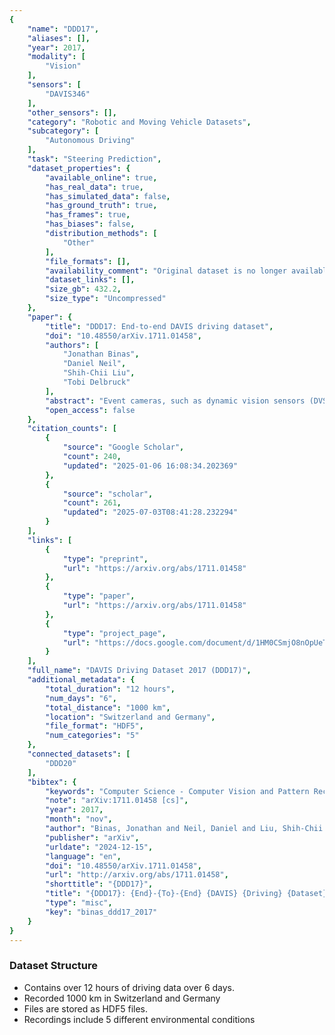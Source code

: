 ```yaml
---
{
    "name": "DDD17",
    "aliases": [],
    "year": 2017,
    "modality": [
        "Vision"
    ],
    "sensors": [
        "DAVIS346"
    ],
    "other_sensors": [],
    "category": "Robotic and Moving Vehicle Datasets",
    "subcategory": [
        "Autonomous Driving"
    ],
    "task": "Steering Prediction",
    "dataset_properties": {
        "available_online": true,
        "has_real_data": true,
        "has_simulated_data": false,
        "has_ground_truth": true,
        "has_frames": true,
        "has_biases": false,
        "distribution_methods": [
            "Other"
        ],
        "file_formats": [],
        "availability_comment": "Original dataset is no longer available. Superseded by DDD20",
        "dataset_links": [],
        "size_gb": 432.2,
        "size_type": "Uncompressed"
    },
    "paper": {
        "title": "DDD17: End-to-end DAVIS driving dataset",
        "doi": "10.48550/arXiv.1711.01458",
        "authors": [
            "Jonathan Binas",
            "Daniel Neil",
            "Shih-Chii Liu",
            "Tobi Delbruck"
        ],
        "abstract": "Event cameras, such as dynamic vision sensors (DVS), and dynamic and active pixel vision sensors (DAVIS) can supplement other autonomous driving sensors by providing a concurrent  stream of standard active pixel sensor (APS) images and DVS temporal contrast events. The APS stream is a sequence of standard grayscale global-shutter image sensor frames. The DVS events represent brightness changes occurring at a particular moment, with a jitter of about a millisecond under most lighting conditions. They have a dynamic range of >120 dB and effective frame rates >1 kHz at data rates comparable to 30 fps (frames/second) image sensors. To overcome some of the limitations of current image acquisition technology, we investigate in this work the use of the combined DVS and APS streams in end-to-end driving applications. The dataset DDD17 accompanying this paper is the first open dataset of annotated DAVIS driving recordings. DDD17 has over 12 h of a 346x260 pixel DAVIS sensor recording highway and city driving in daytime, evening, night, dry and wet weather conditions, along with vehicle speed, GPS position, driver steering, throttle, and brake captured from the car\u2019s on-board diagnostics interface. As an example application, we performed a preliminary end-to-end learning study of using a convolutional neural network that is trained to predict the instantaneous steering angle from DVS and APS visual data.",
        "open_access": false
    },
    "citation_counts": [
        {
            "source": "Google Scholar",
            "count": 240,
            "updated": "2025-01-06 16:08:34.202369"
        },
        {
            "source": "scholar",
            "count": 261,
            "updated": "2025-07-03T08:41:28.232294"
        }
    ],
    "links": [
        {
            "type": "preprint",
            "url": "https://arxiv.org/abs/1711.01458"
        },
        {
            "type": "paper",
            "url": "https://arxiv.org/abs/1711.01458"
        },
        {
            "type": "project_page",
            "url": "https://docs.google.com/document/d/1HM0CSmjO8nOpUeTvmPjopcBcVCk7KXvLUuiZFS6TWSg/pub"
        }
    ],
    "full_name": "DAVIS Driving Dataset 2017 (DDD17)",
    "additional_metadata": {
        "total_duration": "12 hours",
        "num_days": "6",
        "total_distance": "1000 km",
        "location": "Switzerland and Germany",
        "file_format": "HDF5",
        "num_categories": "5"
    },
    "connected_datasets": [
        "DDD20"
    ],
    "bibtex": {
        "keywords": "Computer Science - Computer Vision and Pattern Recognition",
        "note": "arXiv:1711.01458 [cs]",
        "year": 2017,
        "month": "nov",
        "author": "Binas, Jonathan and Neil, Daniel and Liu, Shih-Chii and Delbruck, Tobi",
        "publisher": "arXiv",
        "urldate": "2024-12-15",
        "language": "en",
        "doi": "10.48550/arXiv.1711.01458",
        "url": "http://arxiv.org/abs/1711.01458",
        "shorttitle": "{DDD17}",
        "title": "{DDD17}: {End}-{To}-{End} {DAVIS} {Driving} {Dataset}",
        "type": "misc",
        "key": "binas_ddd17_2017"
    }
}
---
```



### Dataset Structure 

- Contains over 12 hours of driving data over 6 days.
- Recorded 1000 km in Switzerland and Germany
- Files are stored as HDF5 files.
- Recordings include 5 different environmental conditions